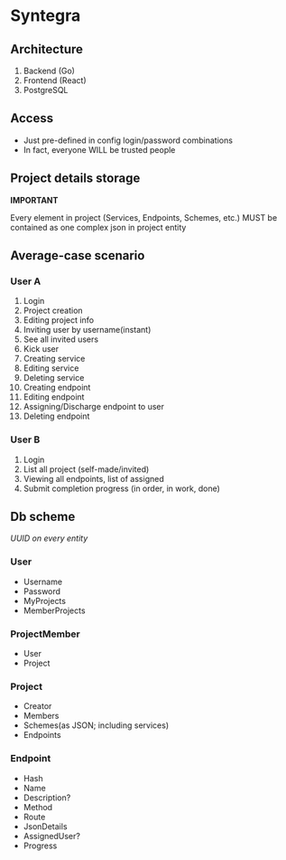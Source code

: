 # Syntegra

## Architecture
1. Backend (Go)
2. Frontend (React)
3. PostgreSQL

## Access
* Just pre-defined in config login/password combinations
* In fact, everyone WILL be trusted people

## Project details storage
**IMPORTANT**

Every element in project (Services, Endpoints, Schemes, etc.) MUST be contained as one complex json in project entity

## Average-case scenario
### User A
1. Login
2. Project creation
3. Editing project info
4. Inviting user by username(instant)
5. See all invited users
6. Kick user
7. Creating service
8. Editing service
9. Deleting service
10. Creating endpoint
11. Editing endpoint
12. Assigning/Discharge endpoint to user
12. Deleting endpoint

### User B
1. Login
2. List all project (self-made/invited)
3. Viewing all endpoints, list of assigned
4. Submit completion progress (in order, in work, done)

## Db scheme
*UUID on every entity*
### User
* Username
* Password
* MyProjects
* MemberProjects

### ProjectMember
* User
* Project

### Project
* Creator
* Members
* Schemes(as JSON; including services)
* Endpoints

### Endpoint
* Hash
* Name
* Description?
* Method
* Route
* JsonDetails
* AssignedUser?
* Progress